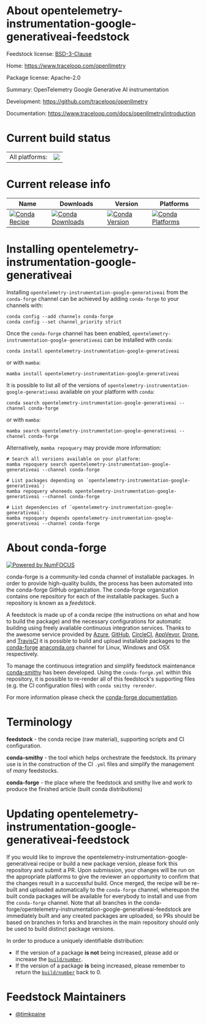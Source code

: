 About opentelemetry-instrumentation-google-generativeai-feedstock
=================================================================

Feedstock license: [BSD-3-Clause](https://github.com/conda-forge/opentelemetry-instrumentation-google-generativeai-feedstock/blob/main/LICENSE.txt)

Home: https://www.traceloop.com/openllmetry

Package license: Apache-2.0

Summary: OpenTelemetry Google Generative AI instrumentation

Development: https://github.com/traceloop/openllmetry

Documentation: https://www.traceloop.com/docs/openllmetry/introduction

Current build status
====================


<table><tr><td>All platforms:</td>
    <td>
      <a href="https://dev.azure.com/conda-forge/feedstock-builds/_build/latest?definitionId=25148&branchName=main">
        <img src="https://dev.azure.com/conda-forge/feedstock-builds/_apis/build/status/opentelemetry-instrumentation-google-generativeai-feedstock?branchName=main">
      </a>
    </td>
  </tr>
</table>

Current release info
====================

| Name | Downloads | Version | Platforms |
| --- | --- | --- | --- |
| [![Conda Recipe](https://img.shields.io/badge/recipe-opentelemetry--instrumentation--google--generativeai-green.svg)](https://anaconda.org/conda-forge/opentelemetry-instrumentation-google-generativeai) | [![Conda Downloads](https://img.shields.io/conda/dn/conda-forge/opentelemetry-instrumentation-google-generativeai.svg)](https://anaconda.org/conda-forge/opentelemetry-instrumentation-google-generativeai) | [![Conda Version](https://img.shields.io/conda/vn/conda-forge/opentelemetry-instrumentation-google-generativeai.svg)](https://anaconda.org/conda-forge/opentelemetry-instrumentation-google-generativeai) | [![Conda Platforms](https://img.shields.io/conda/pn/conda-forge/opentelemetry-instrumentation-google-generativeai.svg)](https://anaconda.org/conda-forge/opentelemetry-instrumentation-google-generativeai) |

Installing opentelemetry-instrumentation-google-generativeai
============================================================

Installing `opentelemetry-instrumentation-google-generativeai` from the `conda-forge` channel can be achieved by adding `conda-forge` to your channels with:

```
conda config --add channels conda-forge
conda config --set channel_priority strict
```

Once the `conda-forge` channel has been enabled, `opentelemetry-instrumentation-google-generativeai` can be installed with `conda`:

```
conda install opentelemetry-instrumentation-google-generativeai
```

or with `mamba`:

```
mamba install opentelemetry-instrumentation-google-generativeai
```

It is possible to list all of the versions of `opentelemetry-instrumentation-google-generativeai` available on your platform with `conda`:

```
conda search opentelemetry-instrumentation-google-generativeai --channel conda-forge
```

or with `mamba`:

```
mamba search opentelemetry-instrumentation-google-generativeai --channel conda-forge
```

Alternatively, `mamba repoquery` may provide more information:

```
# Search all versions available on your platform:
mamba repoquery search opentelemetry-instrumentation-google-generativeai --channel conda-forge

# List packages depending on `opentelemetry-instrumentation-google-generativeai`:
mamba repoquery whoneeds opentelemetry-instrumentation-google-generativeai --channel conda-forge

# List dependencies of `opentelemetry-instrumentation-google-generativeai`:
mamba repoquery depends opentelemetry-instrumentation-google-generativeai --channel conda-forge
```


About conda-forge
=================

[![Powered by
NumFOCUS](https://img.shields.io/badge/powered%20by-NumFOCUS-orange.svg?style=flat&colorA=E1523D&colorB=007D8A)](https://numfocus.org)

conda-forge is a community-led conda channel of installable packages.
In order to provide high-quality builds, the process has been automated into the
conda-forge GitHub organization. The conda-forge organization contains one repository
for each of the installable packages. Such a repository is known as a *feedstock*.

A feedstock is made up of a conda recipe (the instructions on what and how to build
the package) and the necessary configurations for automatic building using freely
available continuous integration services. Thanks to the awesome service provided by
[Azure](https://azure.microsoft.com/en-us/services/devops/), [GitHub](https://github.com/),
[CircleCI](https://circleci.com/), [AppVeyor](https://www.appveyor.com/),
[Drone](https://cloud.drone.io/welcome), and [TravisCI](https://travis-ci.com/)
it is possible to build and upload installable packages to the
[conda-forge](https://anaconda.org/conda-forge) [anaconda.org](https://anaconda.org/)
channel for Linux, Windows and OSX respectively.

To manage the continuous integration and simplify feedstock maintenance
[conda-smithy](https://github.com/conda-forge/conda-smithy) has been developed.
Using the ``conda-forge.yml`` within this repository, it is possible to re-render all of
this feedstock's supporting files (e.g. the CI configuration files) with ``conda smithy rerender``.

For more information please check the [conda-forge documentation](https://conda-forge.org/docs/).

Terminology
===========

**feedstock** - the conda recipe (raw material), supporting scripts and CI configuration.

**conda-smithy** - the tool which helps orchestrate the feedstock.
                   Its primary use is in the construction of the CI ``.yml`` files
                   and simplify the management of *many* feedstocks.

**conda-forge** - the place where the feedstock and smithy live and work to
                  produce the finished article (built conda distributions)


Updating opentelemetry-instrumentation-google-generativeai-feedstock
====================================================================

If you would like to improve the opentelemetry-instrumentation-google-generativeai recipe or build a new
package version, please fork this repository and submit a PR. Upon submission,
your changes will be run on the appropriate platforms to give the reviewer an
opportunity to confirm that the changes result in a successful build. Once
merged, the recipe will be re-built and uploaded automatically to the
`conda-forge` channel, whereupon the built conda packages will be available for
everybody to install and use from the `conda-forge` channel.
Note that all branches in the conda-forge/opentelemetry-instrumentation-google-generativeai-feedstock are
immediately built and any created packages are uploaded, so PRs should be based
on branches in forks and branches in the main repository should only be used to
build distinct package versions.

In order to produce a uniquely identifiable distribution:
 * If the version of a package **is not** being increased, please add or increase
   the [``build/number``](https://docs.conda.io/projects/conda-build/en/latest/resources/define-metadata.html#build-number-and-string).
 * If the version of a package **is** being increased, please remember to return
   the [``build/number``](https://docs.conda.io/projects/conda-build/en/latest/resources/define-metadata.html#build-number-and-string)
   back to 0.

Feedstock Maintainers
=====================

* [@timkpaine](https://github.com/timkpaine/)


<!-- dummy commit to enable rerendering -->

